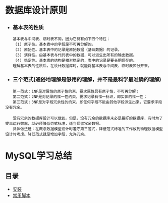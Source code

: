 # 数据库设计原则
- ### 基本表的性质 
```
　　基本表与中间表、临时表不同，因为它具有如下四个特性： 
　　 (1) 原子性。基本表中的字段是不可再分解的。 
　　 (2) 原始性。基本表中的记录是原始数据（基础数据）的记录。 
　　 (3) 演绎性。由基本表与代码表中的数据，可以派生出所有的输出数据。 
　　 (4) 稳定性。基本表的结构是相对稳定的，表中的记录是要长期保存的。 
　　理解基本表的性质后，在设计数据库时，就能将基本表与中间表、临时表区分开来。
```

- ### 三个范式(通俗地理解是够用的理解，并不是最科学最准确的理解)
```
　　第一范式：1NF是对属性的原子性约束，要求属性具有原子性，不可再分解； 
　　第二范式：2NF是对记录的惟一性约束，要求记录有惟一标识，即实体的惟一性； 
　　第三范式：3NF是对字段冗余性的约束，即任何字段不能由其他字段派生出来，它要求字段没有冗余。 
　　
　　没有冗余的数据库设计可以做到。但是，没有冗余的数据库未必是最好的数据库，有时为了提高运行效率，就必须降低范式标准，适当保留冗余数据。
　　具体做法是：在概念数据模型设计时遵守第三范式，降低范式标准的工作放到物理数据模型设计时考虑。降低范式就是增加字段，允许冗余。
```
# MySQL学习总结

## 目录
- [安装](https://github.com/liangpeng9631/MySQL/blob/master/安装.md)
- [常用脚本](https://github.com/liangpeng9631/MySQL/blob/master/常用脚本.md)
